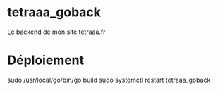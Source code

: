 # tetraaa_goback
Le backend de mon site tetraaa.fr

# Déploiement
sudo /usr/local/go/bin/go build
sudo systemctl restart tetraaa_goback